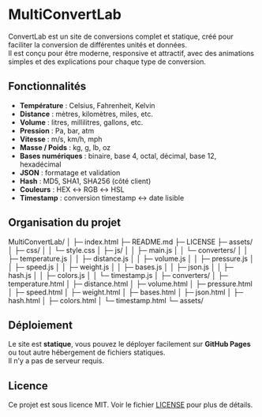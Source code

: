 # MultiConvertLab

ConvertLab est un site de conversions complet et statique, créé pour faciliter la conversion de différentes unités et données.  
Il est conçu pour être moderne, responsive et attractif, avec des animations simples et des explications pour chaque type de conversion.

## Fonctionnalités

- **Température** : Celsius, Fahrenheit, Kelvin
- **Distance** : mètres, kilomètres, miles, etc.
- **Volume** : litres, millilitres, gallons, etc.
- **Pression** : Pa, bar, atm
- **Vitesse** : m/s, km/h, mph
- **Masse / Poids** : kg, g, lb, oz
- **Bases numériques** : binaire, base 4, octal, décimal, base 12, hexadécimal
- **JSON** : formatage et validation
- **Hash** : MD5, SHA1, SHA256 (côté client)
- **Couleurs** : HEX ↔ RGB ↔ HSL
- **Timestamp** : conversion timestamp ↔ date lisible

## Organisation du projet

MultiConvertLab/
│
├─ index.html
├─ README.md
├─ LICENSE
├─ assets/
│ ├─ css/
│ │ └─ style.css
│ ├─ js/
│ │ ├─ main.js
│ │ └─ converters/
│ │ ├─ temperature.js
│ │ ├─ distance.js
│ │ ├─ volume.js
│ │ ├─ pressure.js
│ │ ├─ speed.js
│ │ ├─ weight.js
│ │ ├─ bases.js
│ │ ├─ json.js
│ │ ├─ hash.js
│ │ ├─ colors.js
│ │ └─ timestamp.js
│
├─ converters/
│ ├─ temperature.html
│ ├─ distance.html
│ ├─ volume.html
│ ├─ pressure.html
│ ├─ speed.html
│ ├─ weight.html
│ ├─ bases.html
│ ├─ json.html
│ ├─ hash.html
│ ├─ colors.html
│ └─ timestamp.html
└─ assets/

## Déploiement

Le site est **statique**, vous pouvez le déployer facilement sur **GitHub Pages** ou tout autre hébergement de fichiers statiques.  
Il n’y a pas de serveur requis.

## Licence

Ce projet est sous licence MIT. Voir le fichier [LICENSE](LICENSE) pour plus de détails.
